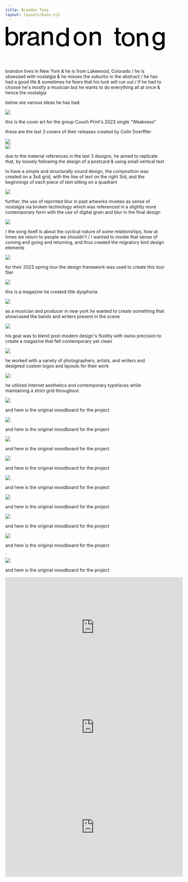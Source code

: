 ```yaml
---
title: Brandon Tong
layout: layouts/base.njk
---
```


<header class="hero">
    <div class="hero-div">
        <svg id="Layer_1" data-name="Layer 1" xmlns="http://www.w3.org/2000/svg" viewBox="0 0 240.47 36.34">
        <path class="cls-1" d="m.51.5h3.85v10c1.92-1.97,3.89-2.85,6.44-2.85,5.23,0,8.7,4.18,8.7,10.54s-3.43,10.75-8.83,10.75c-2.59,0-4.39-.79-6.32-2.8v2.26H.51V.5Zm3.72,17.7c0,4.85,2.01,7.53,5.69,7.53s5.69-2.68,5.69-7.45-2.05-7.41-5.69-7.41-5.69,2.68-5.69,7.32Z"/>
        <path class="cls-1" d="m25.7,8.2v3.18c.79-1.17,1.13-1.63,1.67-2.13.92-.96,2.38-1.59,3.6-1.59.75,0,1.46.17,2.13.5v3.47c-.79-.17-1.21-.21-1.76-.21-3.1,0-5.48,2.76-5.48,6.36v10.63h-3.85V8.2h3.68Z"/>
        <path class="cls-1" d="m34.26,14.73c.22-2.38.7-3.79,1.73-4.9,1.33-1.44,3.77-2.23,6.61-2.17,5.02.1,7.82,2.54,7.73,6.72l-.19,9.5c-.03,1.59.17,1.93,1.05,1.95.33,0,.54-.03,1.01-.19l-.06,2.97c-.92.19-1.72.26-2.52.24-1.84-.04-2.66-.85-2.96-2.78-2.09,2.01-4.33,2.88-7.05,2.83-3.93-.08-6.56-2.56-6.49-6.11.07-3.26,2.11-5.23,6.23-5.99l4.49-.79c2.43-.41,2.94-.78,2.97-2.03.04-1.97-1.65-3.21-4.37-3.27-1.97-.04-3.53.56-4.09,1.63-.3.54-.4,1-.51,2.46l-3.6-.07Zm12.57,3.39c-.72.28-1.39.47-2.4.71l-3.95.84c-2.35.5-3.42,1.44-3.45,3.03-.04,1.84,1.44,3.13,3.7,3.17,3.26.07,5.99-2.27,6.05-5.15l.05-2.59Z"/>
        <path class="cls-1" d="m58.51,7.87v2.3c2.01-2.13,3.64-2.85,6.4-2.85,2.38,0,4.35.79,5.48,2.22.96,1.26,1.34,2.68,1.34,5.02v13.51h-3.85v-13.22c0-2.76-1.26-4.1-3.89-4.1-3.31,0-5.31,1.92-5.31,5.06v12.26h-3.85V7.87h3.68Z"/>
        <path class="cls-1" d="m95.66,29.71h-3.85v-2.18c-1.92,1.92-3.85,2.72-6.4,2.72-5.4,0-8.79-4.18-8.79-10.75s3.43-10.54,8.79-10.54c2.59,0,4.52.84,6.4,2.72V1.8h3.85v27.91Zm-15.15-10.12c0,4.77,2.09,7.45,5.73,7.45s5.77-2.68,5.77-7.32-2.05-7.53-5.77-7.53-5.73,2.68-5.73,7.41Z"/>
        <path class="cls-1" d="m122.51,18.45c0,6.19-3.97,10.5-9.75,10.5s-9.71-4.31-9.71-10.67,3.93-10.63,9.71-10.63,9.75,4.27,9.75,10.79Zm-15.56-.17c0,4.73,2.13,7.45,5.86,7.45s5.82-2.72,5.82-7.32c0-4.85-2.09-7.53-5.86-7.53s-5.82,2.72-5.82,7.41Z"/>
        <path class="cls-1" d="m130.75,8.2v2.3c2.01-2.13,3.64-2.85,6.4-2.85,2.38,0,4.35.79,5.48,2.22.96,1.26,1.34,2.68,1.34,5.02v13.51h-3.85v-13.22c0-2.76-1.26-4.1-3.89-4.1-3.31,0-5.31,1.92-5.31,5.06v12.26h-3.85V8.2h3.68Z"/>
        <path class="cls-1" d="m174.2,11.26h-3.64v12.68c0,1.17.54,1.84,1.51,1.84.54,0,1.09-.13,2.13-.54v3.14c-1.67.38-2.3.46-3.22.46-2.89,0-4.27-1.55-4.27-4.9v-12.68h-2.72v-3.05h2.72V1.8h3.85v6.4h3.64v3.05Z"/>
        <path class="cls-1" d="m194.83,19.45c0,6.19-3.98,10.5-9.75,10.5s-9.71-4.31-9.71-10.67,3.93-10.63,9.71-10.63,9.75,4.27,9.75,10.79Zm-15.56-.17c0,4.73,2.13,7.45,5.86,7.45s5.81-2.72,5.81-7.32c0-4.85-2.09-7.53-5.86-7.53s-5.81,2.72-5.81,7.41Z"/>
        <path class="cls-1" d="m201.57,9.84l.09,2.3c1.92-2.21,3.53-2.98,6.29-3.09,2.38-.09,4.38.62,5.56,2,1.01,1.22,1.44,2.62,1.53,4.97l.53,13.5-3.84.15-.52-13.21c-.11-2.76-1.41-4.05-4.05-3.95-3.3.13-5.23,2.13-5.11,5.27l.48,12.25-3.85.15-.79-20.19,3.68-.14Z"/>
        <path class="cls-1" d="m239.96,8.68v19.41c0,2.68-.63,4.44-2.05,5.61-1.59,1.38-4.06,2.13-7.07,2.13s-5.31-.79-6.74-2.3c-.88-.92-1.3-1.92-1.46-3.72h3.68c.21,1.97,1.76,2.97,4.64,2.97,3.64,0,5.31-1.55,5.31-4.9v-2.3c-1.63,1.76-3.64,2.64-5.98,2.64-5.1,0-8.66-4.06-8.66-9.87s3.6-10.21,8.74-10.21c2.64,0,4.31.79,5.98,2.76l-.08-2.22h3.68Zm-14.44,9.5c0,4.14,2.05,6.69,5.44,6.69s5.4-2.55,5.4-6.61-2.01-6.78-5.44-6.78-5.4,2.55-5.4,6.69Z"/>
        </svg>
    </div>
</header> 

<section>
    <div class="about">
        <p>
            brandon lives in New York & he is from Lakewood, Colorado / he is obsessed with nostalgia & he misses the suburbs in the abstract / he has had a good life & sometimes he fears that his luck will run out / if he had to choose he's mostly a musician but he wants to do everything all at once & hence the nostalgia
        </p>
    </div>
    <div class="about-2">
        <p>
            below are various ideas he has had:
        </p>
    </div>
</section>

<section class="selected-work" id="weakness">
    <div class="segment">
        <div class="brick weakness-cover">
            <img src="assets/images/WEAKNESS-ART-03.jpg" class="module">
            <p class="weakness-blurb text">this is the cover art for the group Couch Print's 2023 single "Weakness"
            </p>
        </div>  
    </div>
    <div class="ep-blurb">
        <p>
            these are the last 3 covers of their releases created by Colin Doerffler
        </p>
    </div>
    <div class="segment">
        <div class="brick ep-art-1">
            <img src="assets/images/Artwork_CP-HORSEPOWER.jpg" class="module">
        </div>   
    </div>
    <div class="segment">
        <div class="brick ep-art-2">
            <img src="assets/images/impressions-art.jpg" class="module">
            <p class="impressions-blurb text">due to the material references in the last 3 designs, he aimed to replicate that, by loosely following the design of a postcard & using small vertical text
            </p>
        </div>
    </div>
    <div class="ep-blurb-2">
        <p>
             to have a simple and structurally sound design, the composition was created on a 3x4 grid, with the line of text on the right 3rd, and the beginnings of each
                piece of text sitting on a quadrant 
        </p>
    </div>
    <div class="segment">
        <div class="ep-art-3 brick">
            <img src="assets/images/Artwork_CP-WATERFALL-EP.jpg" class="module">
            <p class="waterfall-blurb text">
                further, the use of reprinted blur in past artworks invokes as sense of nostalgia via broken technology which
                was referenced in a slightly more contemporary form with the use of digital grain and blur in the final design
            </p>
        </div>
    </div>  
    <div class="segment">
        <div class="brick">
            <img src="assets/images/TT_1.gif" class="module weakness-gif"></img>
            <p class="standalone-blurb text">
               / the song itself is about the cyclical nature of some relationships, how at times we return to people we shouldn't /
                I wanted to invoke that sense of coming and going and returning, and thus created the migratory bird design elements
            </p>
        </div>
    </div>
    <div class="sxsw-cover brick">
        <img src="assets/images/SXSW-2023.jpg" class="module">
        <p class="sxsw-blurb module">for their 2023 spring tour the design framework was used to create this tour flier
        </p>
    </div>
</section>

<section class="selected-work" id="dysphoria-magazine">
    <div class="segment">
        <div class="brick dysphoria-cover">
            <img src="assets/images/dysphoria-cover.jpg" class="module ">
            <p class="dysphoria-blurb text">this is a magazine he created title dysphoria
            </p>
        </div>
    </div>
    <div class="segment">
        <div class="brick dysphoria-2">
            <img src="assets/images/dysphoria-2.jpg" class="module ">
            <p class="dysphoria-blurb text">as a musician and producer in new york he wanted to create something that showcased the bands and writers present in the scene
            </p>
        </div>
    </div>
    <div class="segment">
        <div class="brick dysphoria-3">
            <img src="assets/images/dysphoria-3.jpg" class="module ">
            <p class="dysphoria-blurb text">his goal was to blend post-modern design's fluidity with swiss precision to create a magazine that felt contemporary yet clean
        </div>
    </div>
    <div class="segment">
        <div class="brick dysphoria-6">
            <img src="assets/images/dysphoria-6.jpg" class="module ">
            <p class="dysphoria-blurb text">he worked with a variety of photographers, artists, and writers and designed custom logos and layouts for their work
        </div>
    </div>
    <div class="segment">
        <div class="brick dysphoria-9">
            <img src="assets/images/dysphoria-9.jpg" class="module ">
            <p class="dysphoria-blurb text">he utilized internet aesthetics and contemporary typefaces while maintaining a strict grid throughout
        </div>
    </div>
    <div class="segment">
        <div class="brick dysphoria-moodboard">
            <img src="assets/images/dysphoria-moodboard.jpg" class="module">
            <p class="dysphoria-blurb text">and here is the original moodboard for the project
        </div>
    </div>
</section>

<section id="cts">
    <div class="segment">
        <div class="brick cts-splash">
            <img src="assets/images/cts-splash.png" class="module">
            <p class="cts-splash-blurb text">and here is the original moodboard for the project
        </div>
    </div>
    <div class="segment">
        <div class="brick cts-dropdown">
            <img src="assets/images/cts-dropdown.png" class="module">
            <p class="cts-dropdown-blurb text">and here is the original moodboard for the project
        </div>
    </div>
    <div class="segment">
        <div class="brick cts-action-1">
            <img src="assets/images/cts-action-1.png" class="module">
            <p class="cts-action-1 text">and here is the original moodboard for the project
        </div>
    </div>
    <div class="segment">
        <div class="brick cts-action-2">
            <img src="assets/images/cts-action-2.png" class="module">
            <p class="cts-action-2 text">and here is the original moodboard for the project
        </div>
    </div>
</section>

<section id="obg">
    <div class="segment">
        <div class="brick obg-splash">
            <img src="assets/images/obg-splash.png" class="module">
            <p class="obg-splash-blurb text">and here is the original moodboard for the project
        </div>
    </div>
    <div class="segment">
        <div class="brick obg-main">
            <img src="assets/images/obg-main.png" class="module">
            <p class="obg-main-blurb text">and here is the original moodboard for the project
        </div>
    </div>
    <div class="segment">
        <div class="brick obg-action-1">
            <img src="assets/images/obg-action-1.png" class="module">
            <p class="obg-action-1 text">and here is the original moodboard for the project
        </div>
    </div>  
`  <div class="segment">
        <div class="brick obg-action-2">
            <img src="assets/images/obg-action-2.png" class="module">
            <p class="obg-action-2 text">and here is the original moodboard for the project
        </div>
    </div>

</section>

<section id="couch-prints">
    <div class="segment">
        <div class="brick obg-action-2">
            <iframe width="560" height="315" src="https://www.youtube.com/embed/nfs-N_DySFw" title="YouTube video player" frameborder="0" allow="accelerometer; autoplay; clipboard-write; encrypted-media; gyroscope; picture-in-picture; web-share" allowfullscreen></iframe>
        </div>
    </div>
    <div class="segment">
        <div class="brick obg-action-2">
            <iframe width="560" height="315" src="https://www.youtube.com/embed/hRVFD8D1XU8" title="YouTube video player" frameborder="0" allow="accelerometer; autoplay; clipboard-write; encrypted-media; gyroscope; picture-in-picture; web-share" allowfullscreen></iframe>
        </div>
    </div>
    <div class="segment">
        <div class="brick obg-action-2">
            <iframe width="560" height="315" src="https://www.youtube.com/embed/7FTovNJdQSs" title="YouTube video player" frameborder="0" allow="accelerometer; autoplay; clipboard-write; encrypted-media; gyroscope; picture-in-picture; web-share" allowfullscreen></iframe>
        </div>
    </div>

</section>

